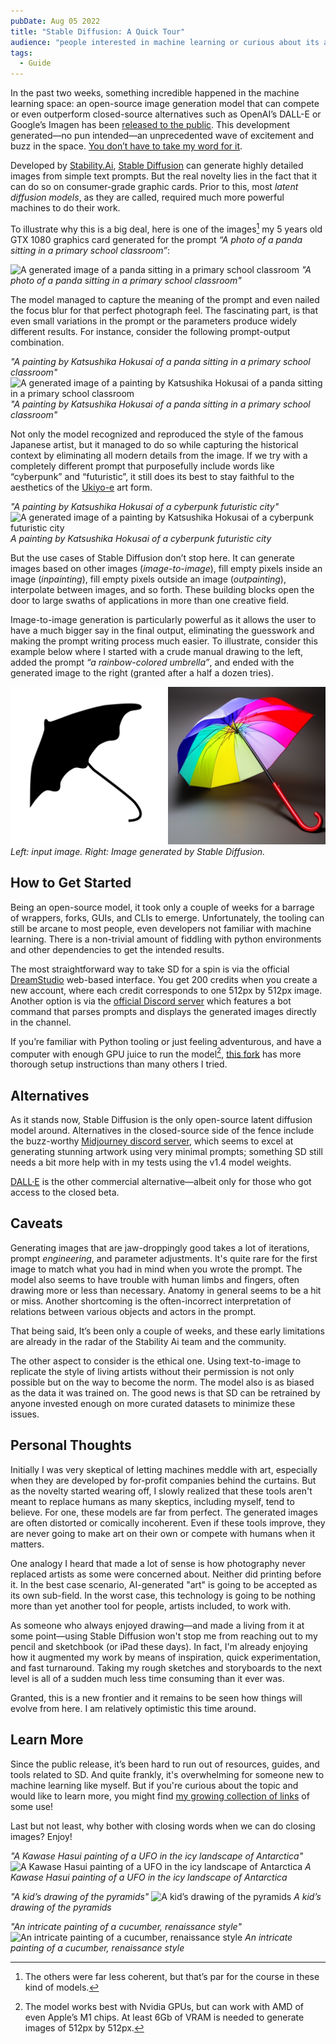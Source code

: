 ```yaml
---
pubDate: Aug 05 2022
title: "Stable Diffusion: A Quick Tour"
audience: "people interested in machine learning or curious about its applications"
tags:
  - Guide
---
```


In the past two weeks, something incredible happened in the machine learning
space: an open-source image generation model that can compete or even outperform
closed-source alternatives such as OpenAI’s DALL-E or Google’s Imagen has been
[released to the public](https://stability.ai/blog/stable-diffusion-public-release). This
development generated—no pun intended—an unprecedented wave of excitement and
buzz in the space. [You don’t have to take my word for it](https://thealgorithmicbridge.substack.com/p/stable-diffusion-is-the-most-important).

Developed by [Stability.Ai](https://stability.ai), [Stable Diffusion](https://stability.ai/blog/stable-diffusion-announcement) can generate
highly detailed images from simple text prompts. But the real novelty lies in
the fact that it can do so on consumer-grade graphic cards. Prior to this, most
_latent diffusion models_, as they are called, required much more powerful
machines to do their work.

To illustrate why this is a big deal, here is one of the images[^1] my 5 years
old GTX 1080 graphics card generated for the prompt _“A photo of a panda sitting
in a primary school classroom”_:

![A generated image of a panda sitting in a primary school
classroom](./3313248937.png) _"A photo of a panda sitting in a primary school
classroom"_

The model managed to capture the meaning of the prompt and even nailed the focus
blur for that perfect photograph feel. The fascinating part, is that even small
variations in the prompt or the parameters produce widely different results. For
instance, consider the following prompt-output combination.

_"A painting by Katsushika Hokusai of a panda sitting in a primary school
classroom"_ ![A generated image of a painting by Katsushika Hokusai of a panda
sitting in a primary school classroom](./3345077563.png) _"A painting by
Katsushika Hokusai of a panda sitting in a primary school classroom"_

Not only the model recognized and reproduced the style of the famous Japanese
artist, but it managed to do so while capturing the historical context by
eliminating all modern details from the image. If we try with a completely
different prompt that purposefully include words like “cyberpunk” and
“futuristic”, it still does its best to stay faithful to the aesthetics of the
[Ukiyo-e](https://en.wikipedia.org/wiki/Ukiyo-e) art form.

_"A painting by Katsushika Hokusai of a cyberpunk futuristic city"_ ![A
generated image of a painting by Katsushika Hokusai of a cyberpunk futuristic
city](./3183093862.png) _A painting by Katsushika Hokusai of a cyberpunk
futuristic city_

But the use cases of Stable Diffusion don’t stop here. It can generate images
based on other images (_image-to-image_), fill empty pixels inside an image
(_inpainting_), fill empty pixels outside an image (_outpainting_), interpolate
between images, and so forth. These building blocks open the door to large
swaths of applications in more than one creative field.

Image-to-image generation is particularly powerful as it allows the user to have
a much bigger say in the final output, eliminating the guesswork and making the
prompt writing process much easier. To illustrate, consider this example below
where I started with a crude manual drawing to the left, added the prompt _“a
rainbow-colored umbrella”_, and ended with the generated image to the right
(granted after a half a dozen tries).

![Umbrellas](./umbrellas.png) _Left: input image. Right: Image generated by
Stable Diffusion._

## How to Get Started

Being an open-source model, it took only a couple of weeks for a barrage of
wrappers, forks, GUIs, and CLIs to emerge. Unfortunately, the tooling can still
be arcane to most people, even developers not familiar with machine learning.
There is a non-trivial amount of fiddling with python environments and other
dependencies to get the intended results.

The most straightforward way to take SD for a spin is via the official
[DreamStudio](https://beta.dreamstudio.ai/dream) web-based interface. You get
200 credits when you create a new account, where each credit corresponds to one
512px by 512px image. Another option is via the [official Discord
server](https://discord.gg/stablediffusion) which features a bot command that
parses prompts and displays the generated images directly in the channel.

If you’re familiar with Python tooling or just feeling adventurous, and have a
computer with enough GPU juice to run the model[^2], [this
fork](https://github.com/lstein/stable-diffusion) has more thorough setup
instructions than many others I tried.

## Alternatives

As it stands now, Stable Diffusion is the only open-source latent diffusion
model around. Alternatives in the closed-source side of the fence include the
buzz-worthy [Midjourney discord server](https://discord.me/yp2funhwwf), which
seems to excel at generating stunning artwork using very minimal prompts;
something SD still needs a bit more help with in my tests using the v1.4 model
weights.

[DALL·E](https://openai.com/blog/dall-e-now-available-in-beta/) is the other
commercial alternative—albeit only for those who got access to the closed beta.

## Caveats

Generating images that are jaw-droppingly good takes a lot of iterations, prompt
_engineering_, and parameter adjustments. It's quite rare for the first image to
match what you had in mind when you wrote the prompt. The model also seems to
have trouble with human limbs and fingers, often drawing more or less than
necessary. Anatomy in general seems to be a hit or miss. Another shortcoming is
the often-incorrect interpretation of relations between various objects and
actors in the prompt.

That being said, It’s been only a couple of weeks, and these early limitations
are already in the radar of the Stability Ai team and the community.

The other aspect to consider is the ethical one. Using text-to-image to
replicate the style of living artists without their permission is not only
possible but on the way to become the norm. The model also is as biased as the
data it was trained on. The good news is that SD can be retrained by anyone
invested enough on more curated datasets to minimize these issues.

## Personal Thoughts

Initially I was very skeptical of letting machines meddle with art, especially
when they are developed by for-profit companies behind the curtains. But as the
novelty started wearing off, I slowly realized that these tools aren't meant to
replace humans as many skeptics, including myself, tend to believe. For one,
these models are far from perfect. The generated images are often distorted or
comically incoherent. Even if these tools improve, they are never going to make
art on their own or compete with humans when it matters.

One analogy I heard that made a lot of sense is how photography never replaced
artists as some were concerned about. Neither did printing before it. In the
best case scenario, AI-generated "art" is going to be accepted as its own
sub-field. In the worst case, this technology is going to be nothing more than
yet another tool for people, artists included, to work with.

As someone who always enjoyed drawing—and made a living from it at some
point—using Stable Diffusion won't stop me from reaching out to my pencil and
sketchbook (or iPad these days). In fact, I'm already enjoying how it augmented
my work by means of inspiration, quick experimentation, and fast turnaround.
Taking my rough sketches and storyboards to the next level is all of a sudden
much less time consuming than it ever was.

Granted, this is a new frontier and it remains to be seen how things will evolve
from here. I am relatively optimistic this time around.

## Learn More

Since the public release, it’s been hard to run out of resources, guides, and
tools related to SD. And quite frankly, it's overwhelming for someone new to
machine learning like myself. But if you're curious about the topic and would
like to learn more, you might find [my growing collection of
links](/collections/stable-diffusion) of some use!

Last but not least, why bother with closing words when we can do closing images?
Enjoy!

_"A Kawase Hasui painting of a UFO in the icy landscape of Antarctica"_ ![A
Kawase Hasui painting of a UFO in the icy landscape of
Antarctica](./2870482490.png) _A Kawase Hasui painting of a UFO in the icy
landscape of Antarctica_

_"A kid’s drawing of the pyramids"_ ![A kid’s drawing of the
pyramids](./2613985449.png) _A kid’s drawing of the pyramids_

_"An intricate painting of a cucumber, renaissance style"_ ![An intricate
painting of a cucumber, renaissance style](./4716763.png) _An intricate painting
of a cucumber, renaissance style_

[^1]: The others were far less coherent, but that’s par for the course in these
    kind of models.
[^2]: The model works best with Nvidia GPUs, but can work with AMD of even
    Apple’s M1 chips. At least 6Gb of VRAM is needed to generate images of 512px
    by 512px.
